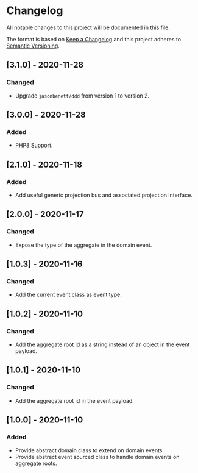 # Changelog

All notable changes to this project will be documented in this file.

The format is based on [Keep a Changelog](http://keepachangelog.com/en/1.0.0/)
and this project adheres to [Semantic Versioning](http://semver.org/spec/v2.0.0.html).

## [3.1.0] - 2020-11-28
### Changed
* Upgrade `jasonbenett/ddd` from version 1 to version 2.

## [3.0.0] - 2020-11-28
### Added
* PHP8 Support.

## [2.1.0] - 2020-11-18
### Added
* Add useful generic projection bus and associated projection interface.

## [2.0.0] - 2020-11-17
### Changed
* Expose the type of the aggregate in the domain event.

## [1.0.3] - 2020-11-16
### Changed
* Add the current event class as event type.

## [1.0.2] - 2020-11-10
### Changed
* Add the aggregate root id as a string instead of an object in the event payload.

## [1.0.1] - 2020-11-10
### Changed
* Add the aggregate root id in the event payload.

## [1.0.0] - 2020-11-10
### Added
* Provide abstract domain class to extend on domain events.
* Provide abstract event sourced class to handle domain events on aggregate roots.